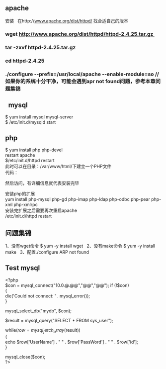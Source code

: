 apache
---
安装   
在http://www.apache.org/dist/httpd/ 找合适自己的版本  
  
### wget http://www.apache.org/dist/httpd/httpd-2.4.25.tar.gz  
### tar -zxvf httpd-2.4.25.tar.gz
### cd httpd-2.4.25
### ./configure --prefix=/usr/local/apache --enable-module=so //如果你的系统十分干净，可能会遇到apr not found问题，参考本章问题集锦
  
mysql
--
$ yum install mysql mysql-server  
$ /etc/init.d/mysqld start  
 
php
--
$ yum install php php-devel  
restart apache   
$/etc/init.d/httpd restart  
此时可以在目录：/var/www/html/下建立一个PHP文件  
代码：  
<?php phpinfo(); ?>  
然后访问，有详细信息就代表安装完毕  
 
安装php的扩展  
yum install php-mysql php-gd php-imap php-ldap php-odbc php-pear php-xml php-xmlrpc  
安装完扩展之后需要再次重启apache    
/etc/init.d/httpd restart  
 
问题集锦
--
1、没有wget命令  $ yum -y install wget  
2、没有make命令  $ yum -y install make  
3、配置./configure ARP not found  
 

Test mysql
--
\<?php  
$con = mysql_connect("10.0.@.@@","@@","@@");  
if (!$con)  
  {  
  die('Could not connect: ' . mysql_error());  
  }   
   
mysql_select_db("mydb", $con);  
   
$result = mysql_query("SELECT * FROM sys_user");  
   
while($row = mysql_fetch_array($result))  
  {  
  echo $row['UserName'] . " " . $row['PassWord'] . " " . $row['id'];  
  }  
   
mysql_close($con);  
\?>
